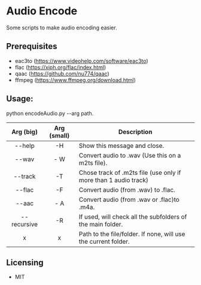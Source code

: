# Audio Encode

Some scripts to make audio encoding easier.

## Prerequisites

- eac3to       (https://www.videohelp.com/software/eac3to)
- flac         (https://xiph.org/flac/index.html)
- qaac         (https://github.com/nu774/qaac)
- ffmpeg       (https://www.ffmpeg.org/download.html)

## Usage:

python encodeAudio.py --arg path.

| Arg (big) | Arg (small) | Description |
| :-------: | :---------: | ----------- |
| --help | -H | Show this message and close.
| --wav | - W | Convert audio to .wav (Use this on a m2ts file).
| --track | -T | Chose track of .m2ts file (use only if more than 1 audio track)
| --flac | -F | Convert audio (from .wav) to .flac.
| --aac | - A | Convert audio (from .wav or .flac)to .m4a.
| --recursive | -R | If used, will check all the subfolders of the main folder.
| x | x | Path to the file/folder. If none, will use the current folder.

## Licensing

- MIT
